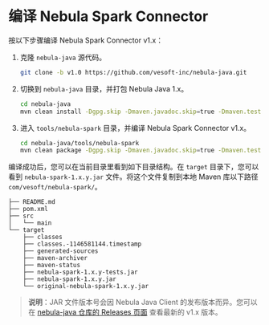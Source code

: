 # 编译 Nebula Spark Connector

按以下步骤编译 Nebula Spark Connector v1.x：

1. 克隆 `nebula-java` 源代码。

   ```bash
   git clone -b v1.0 https://github.com/vesoft-inc/nebula-java.git
   ```

2. 切换到 `nebula-java` 目录，并打包 Nebula Java 1.x。

   ```bash
   cd nebula-java
   mvn clean install -Dgpg.skip -Dmaven.javadoc.skip=true -Dmaven.test.skip=true
   ```

3. 进入 `tools/nebula-spark` 目录，并编译 Nebula Spark Connector v1.x。

   ```bash
   cd nebula-java/tools/nebula-spark
   mvn clean package -Dgpg.skip -Dmaven.javadoc.skip=true -Dmaven.test.skip=true
   ```

编译成功后，您可以在当前目录里看到如下目录结构。在 `target` 目录下，您可以看到 `nebula-spark-1.x.y.jar` 文件。将这个文件复制到本地 Maven 库以下路径 `com/vesoft/nebula-spark/`。

```text
├── README.md
├── pom.xml
├── src
│   └── main
└── target
    ├── classes
    ├── classes.-1146581144.timestamp
    ├── generated-sources
    ├── maven-archiver
    ├── maven-status
    ├── nebula-spark-1.x.y-tests.jar
    ├── nebula-spark-1.x.y.jar
    └── original-nebula-spark-1.x.y.jar
```

> **说明**：JAR 文件版本号会因 Nebula Java Client 的发布版本而异。您可以在 [nebula-java 仓库的 Releases 页面](https://github.com/vesoft-inc/nebula-java/releases "点击前往 GitHub 网站") 查看最新的 v1.x 版本。
